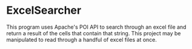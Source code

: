 # ExcelSearcher
This program uses Apache's POI API to search through an excel file and return a result of
the cells that contain that string. This project may be manipulated to read through a handful of
excel files at once.
